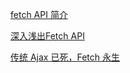[fetch API 简介](http://bubkoo.com/2015/05/08/introduction-to-fetch/)

[深入浅出Fetch API](http://web.jobbole.com/84924/)

[传统 Ajax 已死，Fetch 永生](https://github.com/camsong/blog/issues/2)